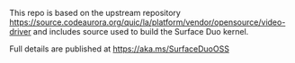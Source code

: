 This repo is based on the upstream repository https://source.codeaurora.org/quic/la/platform/vendor/opensource/video-driver
and includes source used to build the Surface Duo kernel. 

Full details are published at https://aka.ms/SurfaceDuoOSS

